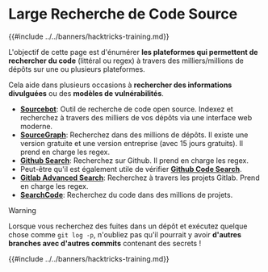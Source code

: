 # Large Recherche de Code Source

{{#include ../../banners/hacktricks-training.md}}

L'objectif de cette page est d'énumérer **les plateformes qui permettent de rechercher du code** (littéral ou regex) à travers des milliers/millions de dépôts sur une ou plusieurs plateformes.

Cela aide dans plusieurs occasions à **rechercher des informations divulguées** ou des **modèles de vulnérabilités**.

- [**Sourcebot**](https://www.sourcebot.dev/): Outil de recherche de code open source. Indexez et recherchez à travers des milliers de vos dépôts via une interface web moderne.
- [**SourceGraph**](https://sourcegraph.com/search): Recherchez dans des millions de dépôts. Il existe une version gratuite et une version entreprise (avec 15 jours gratuits). Il prend en charge les regex.
- [**Github Search**](https://github.com/search): Recherchez sur Github. Il prend en charge les regex.
- Peut-être qu'il est également utile de vérifier [**Github Code Search**](https://cs.github.com/).
- [**Gitlab Advanced Search**](https://docs.gitlab.com/ee/user/search/advanced_search.html): Recherchez à travers les projets Gitlab. Prend en charge les regex.
- [**SearchCode**](https://searchcode.com/): Recherchez du code dans des millions de projets.

> [!WARNING]
> Lorsque vous recherchez des fuites dans un dépôt et exécutez quelque chose comme `git log -p`, n'oubliez pas qu'il pourrait y avoir **d'autres branches avec d'autres commits** contenant des secrets !

{{#include ../../banners/hacktricks-training.md}}
